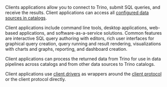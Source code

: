 Clients applications allow you to connect to Trino, submit SQL queries, and
receive the results. Client applications can access all [configured data sources
in catalogs]({{site.baseurl}}/ecosystem/index.html#data-sources).

Client applications include command line tools, desktop applications, web-based
applications, and software-as-a-service solutions. Common features are
interactive SQL query authoring with editors, rich user interfaces for graphical
query creation, query running and result rendering, visualizations with charts
and graphs, reporting, and dashboard creation.

Client applications can process the returned data from Trino for use in data
pipelines across catalogs and from other data sources to Trino catalogs.

Client applications use [client
drivers]({{site.baseurl}}/ecosystem/client-driver.html) as wrappers around the
[client protocol]({{site.baseurl}}/docs/current/client/client-protocol.html) or
the client protocol directly.
